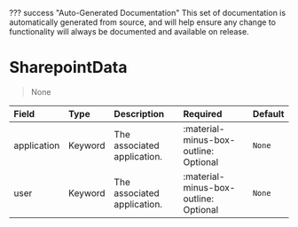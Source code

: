 ??? success "Auto-Generated Documentation"
    This set of documentation is automatically generated from source, and will help ensure any change to functionality will always be documented and available on release.

# SharepointData

> None

| Field | Type | Description | Required | Default |
| :--- | :--- | :--- | :--- | :--- |
| application | Keyword | The associated application. | :material-minus-box-outline: Optional | `None` |
| user | Keyword | The associated application. | :material-minus-box-outline: Optional | `None` |

